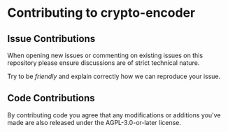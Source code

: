 # Contributing to crypto-encoder

## Issue Contributions

When opening new issues or commenting on existing issues on this repository
please ensure discussions are of strict technical nature.

Try to be *friendly* and explain correctly how we can reproduce your issue.

## Code Contributions

By contributing code you agree that any modifications or
additions you've made are also released under the AGPL-3.0-or-later license.
